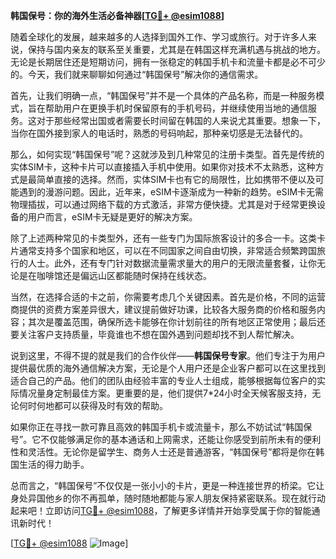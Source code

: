 **韩国保号：你的海外生活必备神器[[TG💪+ @esim1088](https://t.me/s/esim1088)]**

随着全球化的发展，越来越多的人选择到国外工作、学习或旅行。对于许多人来说，保持与国内亲友的联系至关重要，尤其是在韩国这样充满机遇与挑战的地方。无论是长期居住还是短期访问，拥有一张稳定的韩国手机卡和流量卡都是必不可少的。今天，我们就来聊聊如何通过“韩国保号”解决你的通信需求。

首先，让我们明确一点，“韩国保号”并不是一个具体的产品名称，而是一种服务模式，旨在帮助用户在更换手机时保留原有的手机号码，并继续使用当地的通信服务。这对于那些经常出国或者需要长时间留在韩国的人来说尤其重要。想象一下，当你在国外接到家人的电话时，熟悉的号码响起，那种亲切感是无法替代的。

那么，如何实现“韩国保号”呢？这就涉及到几种常见的注册卡类型。首先是传统的实体SIM卡，这种卡片可以直接插入手机中使用。如果你对技术不太熟悉，这种方式是最简单直接的选择。然而，实体SIM卡也有它的局限性，比如携带不便以及可能遇到的漫游问题。因此，近年来，eSIM卡逐渐成为一种新的趋势。eSIM卡无需物理插拔，可以通过网络下载的方式激活，非常方便快捷。尤其是对于经常更换设备的用户而言，eSIM卡无疑是更好的解决方案。

除了上述两种常见的卡类型外，还有一些专门为国际旅客设计的多合一卡。这类卡片通常支持多个国家和地区，可以在不同国家之间自由切换，非常适合频繁跨国旅行的人士。此外，还有专门针对数据流量需求量大的用户的无限流量套餐，让你无论是在咖啡馆还是偏远山区都能随时保持在线状态。

当然，在选择合适的卡之前，你需要考虑几个关键因素。首先是价格，不同的运营商提供的资费方案差异很大，建议提前做好功课，比较各大服务商的价格和服务内容；其次是覆盖范围，确保所选卡能够在你计划前往的所有地区正常使用；最后还要关注客户支持质量，毕竟谁也不想在国外遇到问题却找不到人帮忙解决。

说到这里，不得不提的就是我们的合作伙伴——**韩国保号专家**。他们专注于为用户提供最优质的海外通信解决方案，无论是个人用户还是企业客户都可以在这里找到适合自己的产品。他们的团队由经验丰富的专业人士组成，能够根据每位客户的实际情况量身定制最佳方案。更重要的是，他们提供7*24小时全天候客服支持，无论何时何地都可以获得及时有效的帮助。

如果你正在寻找一款可靠且高效的韩国手机卡或流量卡，那么不妨试试“韩国保号”。它不仅能够满足你的基本通话和上网需求，还能让你感受到前所未有的便利性和灵活性。无论你是留学生、商务人士还是普通游客，“韩国保号”都将是你在韩国生活的得力助手。

总而言之，“韩国保号”不仅仅是一张小小的卡片，更是一种连接世界的桥梁。它让身处异国他乡的你不再孤单，随时随地都能与家人朋友保持紧密联系。现在就行动起来吧！立即访问[TG💪+ @esim1088](https://t.me/s/esim1088)，了解更多详情并开始享受属于你的智能通讯新时代！

[[TG💪+ @esim1088](https://t.me/s/esim1088) ![Image](https://i.postimg.cc/4NQfJmqS/Snipaste-2025-05-13-00-14-12.png)]